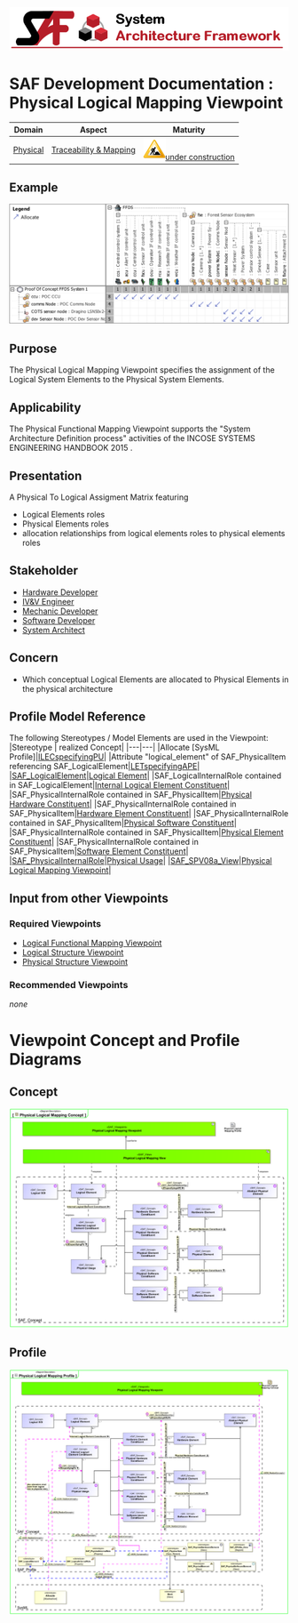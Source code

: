 ![System Architecture Framework](../../diagrams/Banner_SAF.png)
# SAF Development Documentation : Physical Logical Mapping Viewpoint
|**Domain**|**Aspect**|**Maturity**|
| --- | --- | --- |
|[Physical](../../domains.md#Domain-Physical)|[Traceability & Mapping](../../aspects.md#Aspect-Traceability-&-Mapping)|![Under Construction](../../diagrams/Under_construction_icon-yellow.svg )[under construction](../../using-saf/maturity.md#under-construction)|
## Example
![Physical-Logical-Mapping-Viewpoint-primary-example.svg](../../diagrams/vp-examples/Physical-Logical-Mapping-Viewpoint-primary-example.svg)
## Purpose
The Physical Logical Mapping Viewpoint specifies the assignment of the Logical System Elements to the Physical System Elements.
## Applicability
The Physical Functional Mapping Viewpoint supports the "System Architecture Definition process" activities of the INCOSE SYSTEMS ENGINEERING HANDBOOK 2015  .
## Presentation
A  Physical To Logical Assigment Matrix featuring
* Logical Elements roles
* Physical Elements roles
* allocation relationships from logical elements roles to physical elements roles

## Stakeholder
* [Hardware Developer](../../stakeholders.md#Hardware-Developer)
* [IV&V Engineer](../../stakeholders.md#IV&V-Engineer)
* [Mechanic Developer](../../stakeholders.md#Mechanic-Developer)
* [Software Developer](../../stakeholders.md#Software-Developer)
* [System Architect](../../stakeholders.md#System-Architect)
## Concern
* Which conceptual Logical Elements are allocated to Physical Elements in the physical architecture
## Profile Model Reference
The following Stereotypes / Model Elements are used in the Viewpoint:
|Stereotype | realized Concept|
|---|---|
|Allocate [SysML Profile]|[ILECspecifyingPU](../concept/concepts.md#ILECspecifyingPU)|
|Attribute "logical_element" of SAF_PhysicalItem referencing SAF_LogicalElement|[LETspecifyingAPE](../concept/concepts.md#LETspecifyingAPE)|
|[SAF_LogicalElement](../../stereotypes.md#SAF_LogicalElement)|[Logical Element](../concept/concepts.md#Logical-Element)|
|SAF_LogicalInternalRole contained in SAF_LogicalElement|[Internal Logical Element Constituent](../concept/concepts.md#Internal-Logical-Element-Constituent)|
|SAF_PhysicalInternalRole contained in SAF_PhysicalItem|[Physical Hardware Constituent](../concept/concepts.md#Physical-Hardware-Constituent)|
|SAF_PhysicalInternalRole contained in SAF_PhysicalItem|[Hardware Element Constituent](../concept/concepts.md#Hardware-Element-Constituent)|
|SAF_PhysicalInternalRole contained in SAF_PhysicalItem|[Physical Software Constituent](../concept/concepts.md#Physical-Software-Constituent)|
|SAF_PhysicalInternalRole contained in SAF_PhysicalItem|[Physical Element Constituent](../concept/concepts.md#Physical-Element-Constituent)|
|SAF_PhysicalInternalRole contained in SAF_PhysicalItem|[Software Element Constituent](../concept/concepts.md#Software-Element-Constituent)|
|[SAF_PhysicalInternalRole](../../stereotypes.md#SAF_PhysicalInternalRole)|[Physical Usage](../concept/concepts.md#Physical-Usage)|
|[SAF_SPV08a_View](../../stereotypes.md#SAF_SPV08a_View)|[Physical Logical Mapping Viewpoint](../concept/concepts.md#Physical-Logical-Mapping-Viewpoint)|
## Input from other Viewpoints
### Required Viewpoints
* [Logical Functional Mapping Viewpoint](Logical-Functional-Mapping-Viewpoint.md)
* [Logical Structure Viewpoint](Logical-Structure-Viewpoint.md)
* [Physical Structure Viewpoint](Physical-Structure-Viewpoint.md)
### Recommended Viewpoints
*none*
# Viewpoint Concept and Profile Diagrams
## Concept
![Physical Logical Mapping Concept](diagrams/Physical-Logical-Mapping-Concept.svg)
## Profile
![Physical Logical Mapping Profile](diagrams/Physical-Logical-Mapping-Profile.svg)
